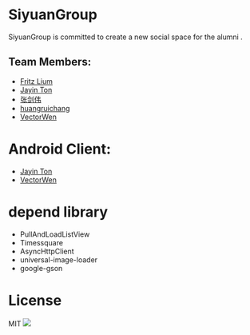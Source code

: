 SiyuanGroup
===========

SiyuanGroup is committed to create a new social space for the alumni .

Team Members:
---
* [Fritz Lium](https://github.com/Fritz-Lium) 
* [Jayin Ton](https://github.com/Jayin) 
* [张剑伟](https://github.com/ade951)
* [huangruichang](https://github.com/huangruichang)
* [VectorWen](https://github.com/VectorWen)

Android Client:
===
* [Jayin Ton](https://github.com/Jayin) 
* [VectorWen](https://github.com/VectorWen)

depend library
===
* PullAndLoadListView
* Timessquare
* AsyncHttpClient
* universal-image-loader
* google-gson

License
===
MIT
![](https://github-camo.global.ssl.fastly.net/a4f4cf5a41c494bf9a619d2f650d2c35b3433235/687474703a2f2f6f63746f6465782e6769746875622e636f6d2f696d616765732f6f6b616c2d656c746f6361742e6a7067)



 
